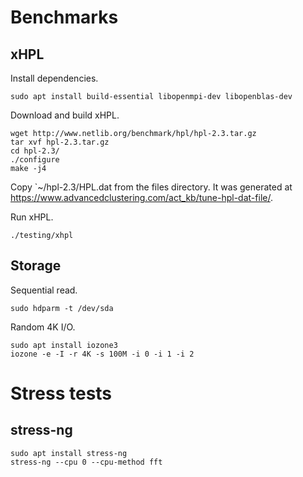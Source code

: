 # Benchmarks

## xHPL

Install dependencies.

    sudo apt install build-essential libopenmpi-dev libopenblas-dev

Download and build xHPL.

    wget http://www.netlib.org/benchmark/hpl/hpl-2.3.tar.gz
    tar xvf hpl-2.3.tar.gz
    cd hpl-2.3/
    ./configure
    make -j4

Copy `~/hpl-2.3/HPL.dat from the files directory. It was generated at https://www.advancedclustering.com/act_kb/tune-hpl-dat-file/.

Run xHPL.

    ./testing/xhpl

## Storage

Sequential read.

    sudo hdparm -t /dev/sda

Random 4K I/O.

    sudo apt install iozone3
    iozone -e -I -r 4K -s 100M -i 0 -i 1 -i 2

# Stress tests

## stress-ng

    sudo apt install stress-ng
    stress-ng --cpu 0 --cpu-method fft
